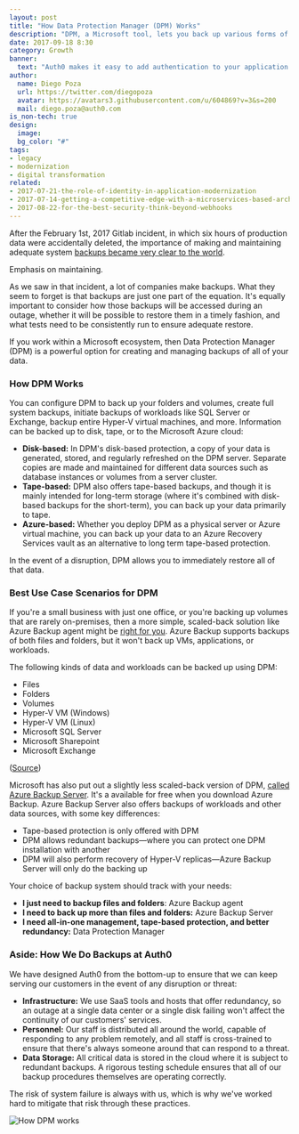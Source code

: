 ```yaml
---
layout: post
title: "How Data Protection Manager (DPM) Works"
description: "DPM, a Microsoft tool, lets you back up various forms of enterprise data in real time."
date: 2017-09-18 8:30
category: Growth
banner:
  text: "Auth0 makes it easy to add authentication to your application."
author:
  name: Diego Poza
  url: https://twitter.com/diegopoza
  avatar: https://avatars3.githubusercontent.com/u/604869?v=3&s=200
  mail: diego.poza@auth0.com
is_non-tech: true
design:
  image:
  bg_color: "#"
tags:
- legacy
- modernization
- digital transformation
related:
- 2017-07-21-the-role-of-identity-in-application-modernization
- 2017-07-14-getting-a-competitive-edge-with-a-microservices-based-architecture
- 2017-08-22-for-the-best-security-think-beyond-webhooks
---
```


After the February 1st, 2017 Gitlab incident, in which six hours of production data were accidentally deleted, the importance of making and maintaining adequate system [backups became very clear to the world](https://about.gitlab.com/2017/02/10/postmortem-of-database-outage-of-january-31/).


Emphasis on maintaining.


As we saw in that incident, a lot of companies make backups. What they seem to forget is that backups are just one part of the equation. It's equally important to consider how those backups will be accessed during an outage, whether it will be possible to restore them in a timely fashion, and what tests need to be consistently run to ensure adequate restore.


If you work within a Microsoft ecosystem, then Data Protection Manager (DPM) is a powerful option for creating and managing backups of all of your data.

### How DPM Works

You can configure DPM to back up your folders and volumes, create full system backups, initiate backups of workloads like SQL Server or Exchange, backup entire Hyper-V virtual machines, and more. Information can be backed up to disk, tape, or to the Microsoft Azure cloud:

- **Disk-based:** In DPM's disk-based protection, a copy of your data is generated, stored, and regularly refreshed on the DPM server. Separate copies are made and maintained for different data sources such as database instances or volumes from a server cluster.
- **Tape-based:** DPM also offers tape-based backups, and though it is mainly intended for long-term storage (where it's combined with disk-based backups for the short-term), you can back up your data primarily to tape.
- **Azure-based:** Whether you deploy DPM as a physical server or Azure virtual machine, you can back up your data to an Azure Recovery Services vault as an alternative to long term tape-based protection.

In the event of a disruption, DPM allows you to immediately restore all of that data.

### Best Use Case Scenarios for DPM

If you're a small business with just one office, or you're backing up volumes that are rarely on-premises, then a more simple, scaled-back solution like Azure Backup agent might be [right for you](https://docs.microsoft.com/en-us/azure/backup/backup-introduction-to-azure-backup). Azure Backup supports backups of both files and folders, but it won't back up VMs, applications, or workloads.

The following kinds of data and workloads can be backed up using DPM:

- Files
- Folders
- Volumes
- Hyper-V VM (Windows)
- Hyper-V VM (Linux)
- Microsoft SQL Server
- Microsoft Sharepoint
- Microsoft Exchange

([Source](https://docs.microsoft.com/en-us/azure/backup/backup-introduction-to-azure-backup))


Microsoft has also put out a slightly less scaled-back version of DPM, [called Azure Backup Server](https://4sysops.com/archives/microsoft-azure-backup-server-mabs-vs-data-protection-manager-dpm/). It's a available for free when you download Azure Backup. Azure Backup Server also offers backups of workloads and other data sources, with some key differences:

- Tape-based protection is only offered with DPM
- DPM allows redundant backups—where you can protect one DPM installation with another
- DPM will also perform recovery of Hyper-V replicas—Azure Backup Server will only do the backing up

Your choice of backup system should track with your needs:

- **I just need to backup files and folders**: Azure Backup agent
- **I need to back up more than files and folders:** Azure Backup Server
- **I need all-in-one management, tape-based protection, and better redundancy:** Data Protection Manager

### Aside: How We Do Backups at Auth0

We have designed Auth0 from the bottom-up to ensure that we can keep serving our customers in the event of any disruption or threat:

- **Infrastructure:** We use SaaS tools and hosts that offer redundancy, so an outage at a single data center or a single disk failing won't affect the continuity of our customers' services.
- **Personnel:** Our staff is distributed all around the world, capable of responding to any problem remotely, and all staff is cross-trained to ensure that there's always someone around that can respond to a threat.
- **Data Storage:** All critical data is stored in the cloud where it is subject to redundant backups. A rigorous testing schedule ensures that all of our backup procedures themselves are operating correctly.

The risk of system failure is always with us, which is why we've worked hard to mitigate that risk through these practices.

![How DPM works](https://cdn.auth0.com/blog/dpm/auth0.png)